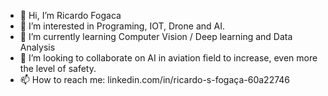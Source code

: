 - 👋 Hi, I’m Ricardo Fogaca
- 👀 I’m interested in Programing, IOT, Drone and AI.
- 🌱 I’m currently learning Computer Vision / Deep learning and Data Analysis
- 💞️ I’m looking to collaborate on AI in aviation field to increase, even more the level of safety.
- 📫 How to reach me: linkedin.com/in/ricardo-s-fogaça-60a22746

<!---
RickFogk/RickFogk is a ✨ special ✨ repository because its `README.md` (this file) appears on your GitHub profile.
You can click the Preview link to take a look at your changes.
--->
